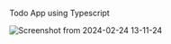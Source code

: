 Todo App using Typescript

![Screenshot from 2024-02-24 13-11-24](https://github.com/kirubadeveloper/ToDo_APP_Typescript/assets/80045274/3dadc4df-bf9c-4b6e-9b82-387b20f87caf)
